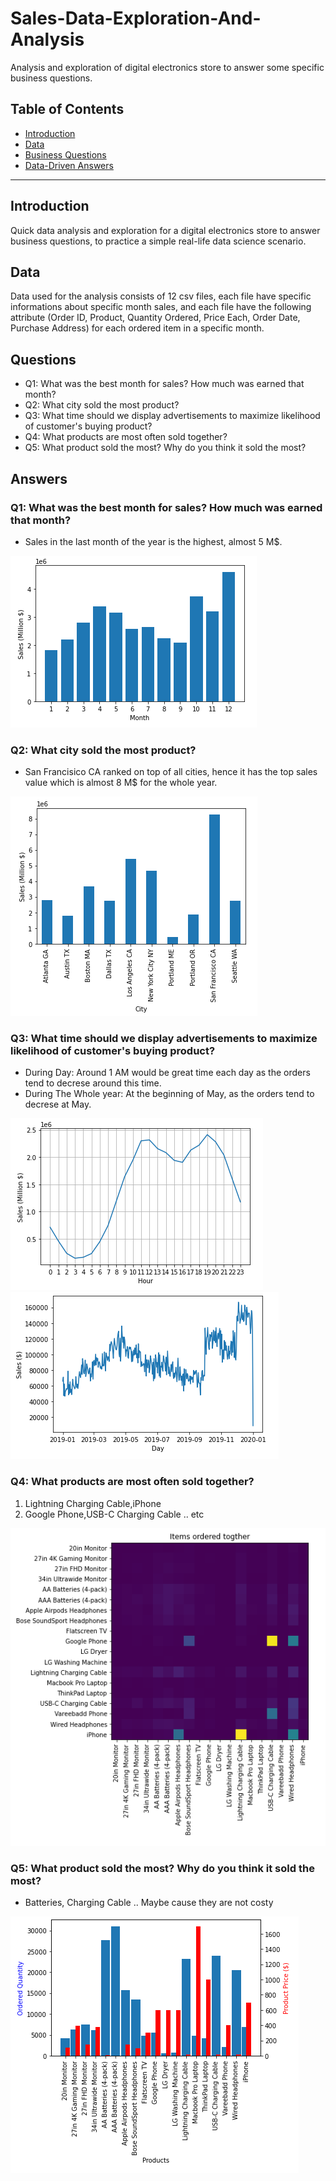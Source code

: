 # Sales-Data-Exploration-And-Analysis
Analysis and exploration of digital electronics store to answer some specific business questions.

## Table of Contents
* [Introduction](#Introduction)
* [Data](#Data)
* [Business Questions](#Questions)
* [Data-Driven Answers](#Answers)

----
## Introduction
Quick data analysis and exploration for a digital electronics store to answer business questions, to practice a simple real-life data science scenario.

## Data
Data used for the analysis consists of 12 csv files, each file have specific informations about specific month sales, and each file have the following attribute (Order ID, Product,	Quantity Ordered,	Price Each,	Order Date,	Purchase Address) for each ordered item in a specific month.

## Questions
* Q1: What was the best month for sales? How much was earned that month?
* Q2: What city sold the most product?
* Q3: What time should we display advertisements to maximize likelihood of customer's buying product?
* Q4: What products are most often sold together?
* Q5: What product sold the most? Why do you think it sold the most?

## Answers

### Q1: What was the best month for sales? How much was earned that month?
* Sales in the last month of the year is the highest, almost 5 M$.

![](charts/month_vs_sales.png)

### Q2: What city sold the most product?
* San Francisico CA ranked on top of all cities, hence it has the top sales value which is almost 8 M$ for the whole year.

![](charts/city_vs_sales.png)

### Q3: What time should we display advertisements to maximize likelihood of customer's buying product?
 * During Day:  Around 1 AM would be great time each day as the orders tend to decrese around this time.
 * During The Whole year: At the beginning of May, as the orders tend to decrese at May.

![](charts/hour_vs_sales.png)
![](charts/day_vs_sales.png)

### Q4: What products are most often sold together?
  1. Lightning Charging Cable,iPhone 
  2. Google Phone,USB-C Charging Cable .. etc

![](charts/sold_togther.png)
  
### Q5: What product sold the most? Why do you think it sold the most?
* Batteries, Charging Cable .. Maybe cause they are not costy

![](charts/product_vs_sold.png)



